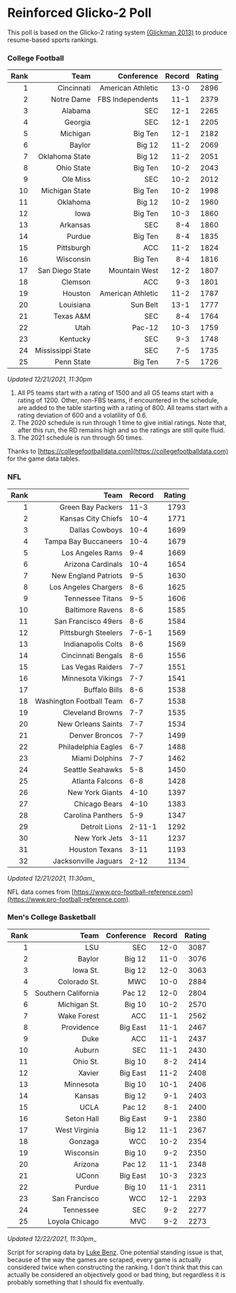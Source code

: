 # Reinforced Glicko-2 Poll

This poll is based on the Glicko-2 rating system [\(Glickman 2013\)](http://glicko.net/glicko/glicko2.pdf) to produce resume-based sports rankings.

### College Football
| Rank  | Team                 | Conference           | Record   | Rating |
| ---:  | ---:                 | ---:                 | ---:     | ---:   |
| 1     | Cincinnati           | American Athletic    | 13-0     | 2896   |
| 2     | Notre Dame           | FBS Independents     | 11-1     | 2379   |
| 3     | Alabama              | SEC                  | 12-1     | 2265   |
| 4     | Georgia              | SEC                  | 12-1     | 2205   |
| 5     | Michigan             | Big Ten              | 12-1     | 2182   |
| 6     | Baylor               | Big 12               | 11-2     | 2069   |
| 7     | Oklahoma State       | Big 12               | 11-2     | 2051   |
| 8     | Ohio State           | Big Ten              | 10-2     | 2043   |
| 9     | Ole Miss             | SEC                  | 10-2     | 2012   |
| 10    | Michigan State       | Big Ten              | 10-2     | 1998   |
| 11    | Oklahoma             | Big 12               | 10-2     | 1960   |
| 12    | Iowa                 | Big Ten              | 10-3     | 1860   |
| 13    | Arkansas             | SEC                  | 8-4      | 1860   |
| 14    | Purdue               | Big Ten              | 8-4      | 1835   |
| 15    | Pittsburgh           | ACC                  | 11-2     | 1824   |
| 16    | Wisconsin            | Big Ten              | 8-4      | 1816   |
| 17    | San Diego State      | Mountain West        | 12-2     | 1807   |
| 18    | Clemson              | ACC                  | 9-3      | 1801   |
| 19    | Houston              | American Athletic    | 11-2     | 1787   |
| 20    | Louisiana            | Sun Belt             | 13-1     | 1777   |
| 21    | Texas A&M            | SEC                  | 8-4      | 1764   |
| 22    | Utah                 | Pac-12               | 10-3     | 1759   |
| 23    | Kentucky             | SEC                  | 9-3      | 1748   |
| 24    | Mississippi State    | SEC                  | 7-5      | 1735   |
| 25    | Penn State           | Big Ten              | 7-5      | 1726   |
_Updated 12/21/2021, 11:30pm_

1. All P5 teams start with a rating of 1500 and all G5 teams start with a rating of 1200. Other, non-FBS teams, if encountered in the schedule, are added to the table starting with a rating of 800. All teams start with a rating deviation of 600 and a volatility of 0.6.
2. The 2020 schedule is run through 1 time to give initial ratings. Note that, after this run, the RD remains high and so the ratings are still quite fluid.
3. The 2021 schedule is run through 50 times.

Thanks to [https://collegefootballdata.com](https://collegefootballdata.com) for the game data tables.

### NFL
| Rank  | Team                       | Record   | Rating |
| ---:  | ---:                       | :---     | ---:   |
| 1     | Green Bay Packers          | 11-3     | 1793   |
| 2     | Kansas City Chiefs         | 10-4     | 1771   |
| 3     | Dallas Cowboys             | 10-4     | 1699   |
| 4     | Tampa Bay Buccaneers       | 10-4     | 1679   |
| 5     | Los Angeles Rams           | 9-4      | 1669   |
| 6     | Arizona Cardinals          | 10-4     | 1654   |
| 7     | New England Patriots       | 9-5      | 1630   |
| 8     | Los Angeles Chargers       | 8-6      | 1625   |
| 9     | Tennessee Titans           | 9-5      | 1606   |
| 10    | Baltimore Ravens           | 8-6      | 1585   |
| 11    | San Francisco 49ers        | 8-6      | 1584   |
| 12    | Pittsburgh Steelers        | 7-6-1    | 1569   |
| 13    | Indianapolis Colts         | 8-6      | 1569   |
| 14    | Cincinnati Bengals         | 8-6      | 1556   |
| 15    | Las Vegas Raiders          | 7-7      | 1551   |
| 16    | Minnesota Vikings          | 7-7      | 1541   |
| 17    | Buffalo Bills              | 8-6      | 1538   |
| 18    | Washington Football Team   | 6-7      | 1538   |
| 19    | Cleveland Browns           | 7-7      | 1535   |
| 20    | New Orleans Saints         | 7-7      | 1534   |
| 21    | Denver Broncos             | 7-7      | 1499   |
| 22    | Philadelphia Eagles        | 6-7      | 1488   |
| 23    | Miami Dolphins             | 7-7      | 1462   |
| 24    | Seattle Seahawks           | 5-8      | 1450   |
| 25    | Atlanta Falcons            | 6-8      | 1428   |
| 26    | New York Giants            | 4-10     | 1397   |
| 27    | Chicago Bears              | 4-10     | 1383   |
| 28    | Carolina Panthers          | 5-9      | 1347   |
| 29    | Detroit Lions              | 2-11-1   | 1292   |
| 30    | New York Jets              | 3-11     | 1237   |
| 31    | Houston Texans             | 3-11     | 1193   |
| 32    | Jacksonville Jaguars       | 2-12     | 1134   |
_Updated 12/21/2021, 11:30am__

NFL data comes from [https://www.pro-football-reference.com](https://www.pro-football-reference.com).

### Men's College Basketball
| Rank  | Team                 | Conference | Record   | Rating |
| ---:  | ---:                 | ---:       | ---:     | ---:   |
| 1     | LSU                  | SEC        | 12-0     | 3087   |
| 2     | Baylor               | Big 12     | 11-0     | 3076   |
| 3     | Iowa St.             | Big 12     | 12-0     | 3063   |
| 4     | Colorado St.         | MWC        | 10-0     | 2884   |
| 5     | Southern California  | Pac 12     | 12-0     | 2804   |
| 6     | Michigan St.         | Big 10     | 10-2     | 2570   |
| 7     | Wake Forest          | ACC        | 11-1     | 2562   |
| 8     | Providence           | Big East   | 11-1     | 2467   |
| 9     | Duke                 | ACC        | 11-1     | 2437   |
| 10    | Auburn               | SEC        | 11-1     | 2430   |
| 11    | Ohio St.             | Big 10     | 8-2      | 2414   |
| 12    | Xavier               | Big East   | 11-2     | 2408   |
| 13    | Minnesota            | Big 10     | 10-1     | 2406   |
| 14    | Kansas               | Big 12     | 9-1      | 2403   |
| 15    | UCLA                 | Pac 12     | 8-1      | 2400   |
| 16    | Seton Hall           | Big East   | 9-1      | 2380   |
| 17    | West Virginia        | Big 12     | 11-1     | 2367   |
| 18    | Gonzaga              | WCC        | 10-2     | 2354   |
| 19    | Wisconsin            | Big 10     | 9-2      | 2350   |
| 20    | Arizona              | Pac 12     | 11-1     | 2348   |
| 21    | UConn                | Big East   | 10-3     | 2323   |
| 22    | Purdue               | Big 10     | 11-1     | 2311   |
| 23    | San Francisco        | WCC        | 12-1     | 2293   |
| 24    | Tennessee            | SEC        | 9-2      | 2277   |
| 25    | Loyola Chicago       | MVC        | 9-2      | 2273   |
_Updated 12/22/2021, 11:30pm__

Script for scraping data by [Luke Benz](https://github.com/lbenz730/NCAA_Hoops).
One potential standing issue is that, because of the way the games are scraped, every game is actually considered twice when constructing the ranking. I don't think that this can actually be considered an objectively good or bad thing, but regardless it is probably something that I should fix eventually.
